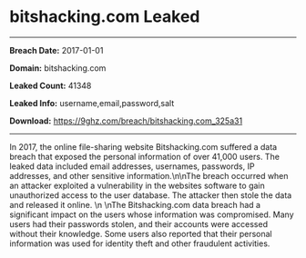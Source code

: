 # bitshacking.com Leaked

------------
**Breach Date:** 2017-01-01

**Domain:** bitshacking.com

**Leaked Count:** 41348

**Leaked Info:** username,email,password,salt

**Download:** https://9ghz.com/breach/bitshacking.com_325a31

------------
In 2017, the online file-sharing website Bitshacking.com suffered a data breach that exposed the personal information of over 41,000 users. The leaked data included email addresses, usernames, passwords, IP addresses, and other sensitive information.\n\nThe breach occurred when an attacker exploited a vulnerability in the websites software to gain unauthorized access to the user database. The attacker then stole the data and released it online. \n \nThe Bitshacking.com data breach had a significant impact on the users whose information was compromised. Many users had their passwords stolen, and their accounts were accessed without their knowledge. Some users also reported that their personal information was used for identity theft and other fraudulent activities.
